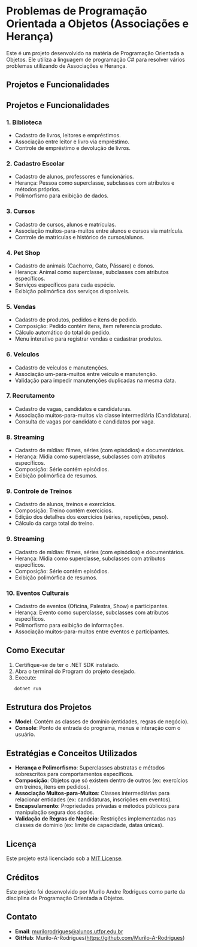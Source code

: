 # Problemas de Programação Orientada a Objetos (Associações e Herança)

Este é um projeto desenvolvido na matéria de Programação Orientada a Objetos. Ele utiliza a linguagem de programação C# para resolver vários problemas utilizando de Associações e Herança.

## Projetos e Funcionalidades

## Projetos e Funcionalidades

### 1. **Biblioteca**
- Cadastro de livros, leitores e empréstimos.
- Associação entre leitor e livro via empréstimo.
- Controle de empréstimo e devolução de livros.

### 2. **Cadastro Escolar**
- Cadastro de alunos, professores e funcionários.
- Herança: Pessoa como superclasse, subclasses com atributos e métodos próprios.
- Polimorfismo para exibição de dados.

### 3. **Cursos**
- Cadastro de cursos, alunos e matrículas.
- Associação muitos-para-muitos entre alunos e cursos via matrícula.
- Controle de matrículas e histórico de cursos/alunos.

### 4. **Pet Shop**
- Cadastro de animais (Cachorro, Gato, Pássaro) e donos.
- Herança: Animal como superclasse, subclasses com atributos específicos.
- Serviços específicos para cada espécie.
- Exibição polimórfica dos serviços disponíveis.

### 5. **Vendas**
- Cadastro de produtos, pedidos e itens de pedido.
- Composição: Pedido contém itens, item referencia produto.
- Cálculo automático do total do pedido.
- Menu interativo para registrar vendas e cadastrar produtos.

### 6. **Veículos**
- Cadastro de veículos e manutenções.
- Associação um-para-muitos entre veículo e manutenção.
- Validação para impedir manutenções duplicadas na mesma data.

### 7. **Recrutamento**
- Cadastro de vagas, candidatos e candidaturas.
- Associação muitos-para-muitos via classe intermediária (Candidatura).
- Consulta de vagas por candidato e candidatos por vaga.

### 8. **Streaming**
- Cadastro de mídias: filmes, séries (com episódios) e documentários.
- Herança: Midia como superclasse, subclasses com atributos específicos.
- Composição: Série contém episódios.
- Exibição polimórfica de resumos.
  
### 9. **Controle de Treinos**
- Cadastro de alunos, treinos e exercícios.
- Composição: Treino contém exercícios.
- Edição dos detalhes dos exercícios (séries, repetições, peso).
- Cálculo da carga total do treino.

### 9. **Streaming**
- Cadastro de mídias: filmes, séries (com episódios) e documentários.
- Herança: Midia como superclasse, subclasses com atributos específicos.
- Composição: Série contém episódios.
- Exibição polimórfica de resumos.

### 10. **Eventos Culturais**
- Cadastro de eventos (Oficina, Palestra, Show) e participantes.
- Herança: Evento como superclasse, subclasses com atributos específicos.
- Polimorfismo para exibição de informações.
- Associação muitos-para-muitos entre eventos e participantes.

## Como Executar

1. Certifique-se de ter o .NET SDK instalado.
2. Abra o terminal do Program do projeto desejado.
3. Execute:
```bash
   dotnet run
```

## Estrutura dos Projetos

- **Model**: Contém as classes de domínio (entidades, regras de negócio).
- **Console**: Ponto de entrada do programa, menus e interação com o usuário.

## Estratégias e Conceitos Utilizados

- **Herança e Polimorfismo**: Superclasses abstratas e métodos sobrescritos para comportamentos específicos.
- **Composição**: Objetos que só existem dentro de outros (ex: exercícios em treinos, itens em pedidos).
- **Associação Muitos-para-Muitos**: Classes intermediárias para relacionar entidades (ex: candidaturas, inscrições em eventos).
- **Encapsulamento**: Propriedades privadas e métodos públicos para manipulação segura dos dados.
- **Validação de Regras de Negócio**: Restrições implementadas nas classes de domínio (ex: limite de capacidade, datas únicas).

## Licença

Este projeto está licenciado sob a [MIT License](LICENSE).


## Créditos

Este projeto foi desenvolvido por Murilo Andre Rodrigues como parte da disciplina de Programação Orientada a Objetos.

## Contato

- **Email**: murilorodrigues@alunos.utfpr.edu.br
- **GitHub**: Murilo-A-Rodrigues(https://github.com/Murilo-A-Rodrigues)
